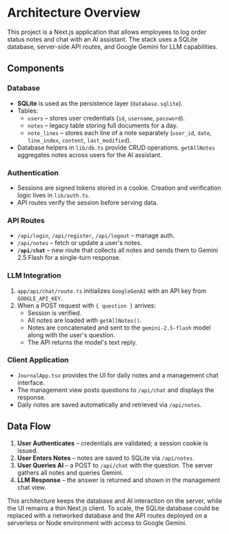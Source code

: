 # Architecture Overview

This project is a Next.js application that allows employees to log order status notes and chat with an AI assistant. The stack uses a SQLite database, server-side API routes, and Google Gemini for LLM capabilities.

## Components

### Database
- **SQLite** is used as the persistence layer (`database.sqlite`).
- Tables:
  - `users` – stores user credentials (`id`, `username`, `password`).
  - `notes` – legacy table storing full documents for a day.
  - `note_lines` – stores each line of a note separately (`user_id`, `date`, `line_index`, `content`, `last_modified`).
- Database helpers in `lib/db.ts` provide CRUD operations. `getAllNotes` aggregates notes across users for the AI assistant.

### Authentication
- Sessions are signed tokens stored in a cookie. Creation and verification logic lives in `lib/auth.ts`.
- API routes verify the session before serving data.

### API Routes
- `/api/login`, `/api/register`, `/api/logout` – manage auth.
- `/api/notes` – fetch or update a user's notes.
- **`/api/chat`** – new route that collects all notes and sends them to Gemini 2.5 Flash for a single-turn response.

### LLM Integration
1. `app/api/chat/route.ts` initializes `GoogleGenAI` with an API key from `GOOGLE_API_KEY`.
2. When a POST request with `{ question }` arrives:
   - Session is verified.
   - All notes are loaded with `getAllNotes()`.
   - Notes are concatenated and sent to the `gemini-2.5-flash` model along with the user's question.
   - The API returns the model's text reply.

### Client Application
- `JournalApp.tsx` provides the UI for daily notes and a management chat interface.
- The management view posts questions to `/api/chat` and displays the response.
- Daily notes are saved automatically and retrieved via `/api/notes`.

## Data Flow
1. **User Authenticates** – credentials are validated; a session cookie is issued.
2. **User Enters Notes** – notes are saved to SQLite via `/api/notes`.
3. **User Queries AI** – a POST to `/api/chat` with the question. The server gathers all notes and queries Gemini.
4. **LLM Response** – the answer is returned and shown in the management chat view.

This architecture keeps the database and AI interaction on the server, while the UI remains a thin Next.js client. To scale, the SQLite database could be replaced with a networked database and the API routes deployed on a serverless or Node environment with access to Google Gemini.
